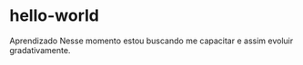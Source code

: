 # hello-world
Aprendizado
Nesse momento estou buscando me capacitar e assim evoluir gradativamente.
